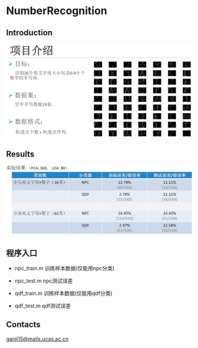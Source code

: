 # NumberRecognition

## Introduction
![简介](https://github.com/ganji15/NumberRecognition/blob/master/introduction.png)

## Results
![result](https://github.com/ganji15/NumberRecognition/blob/master/result.jpg)

## 程序入口
* npc_train.m
训练样本数据(仅能用npc分类)

* npc_test.m
npc测试误差

* qdf_train.m
训练样本数据(仅能用qdf分类)

* qdf_test.m
qdf测试误差

## Contacts
ganji15@mails.ucas.ac.cn
